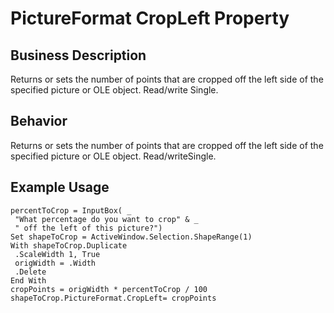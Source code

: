 # PictureFormat CropLeft Property

## Business Description
Returns or sets the number of points that are cropped off the left side of the specified picture or OLE object. Read/write Single.

## Behavior
Returns or sets the number of points that are cropped off the left side of the specified picture or OLE object. Read/writeSingle.

## Example Usage
```vba
percentToCrop = InputBox( _ 
 "What percentage do you want to crop" & _ 
 " off the left of this picture?") 
Set shapeToCrop = ActiveWindow.Selection.ShapeRange(1) 
With shapeToCrop.Duplicate 
 .ScaleWidth 1, True 
 origWidth = .Width 
 .Delete 
End With 
cropPoints = origWidth * percentToCrop / 100 
shapeToCrop.PictureFormat.CropLeft= cropPoints
```